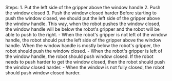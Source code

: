 

Steps:  1. Put the left side of the gripper above the window handle  2. Push the window closed   3. Push the window closed harder
    Before starting to push the window closed, we should put the left side of the gripper above the window handle. This way, when the robot pushes the window closed, the window handle will be below the robot's gripper and the robot will be able to push to the right.
    - When the robot's gripper is not left of the window handle, the robot should put the left side of the gripper above the window handle.
    When the window handle is mostly below the robot's gripper, the robot should push the window closed.
    - When the robot's gripper is left of the window handle, the robot should push window closed. 
    If the robot needs to push harder to get the window closed, then the robot should push the window closed harder.
    - When the window is not fully closed, the robot should push window closed harder.